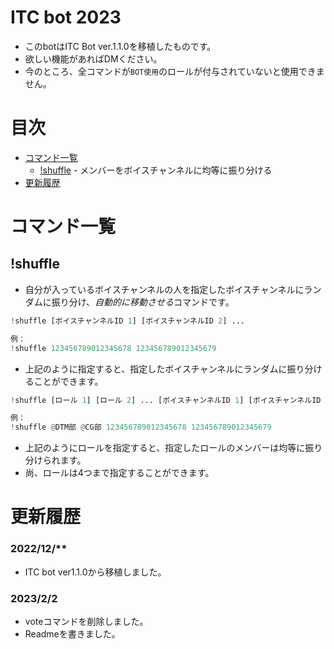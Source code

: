 # ITC bot 2023
- このbotはITC Bot ver.1.1.0を移植したものです。
- 欲しい機能があればDMください。
- 今のところ、全コマンドが`BOT使用`のロールが付与されていないと使用できません。

# 目次

- [コマンド一覧](https://github.com/kariumi/ITCBot/edit/master/Readme.md#コマンド一覧)
  - [!shuffle](https://github.com/kariumi/ITCBot/edit/master/Readme.md#shuffle) - メンバーをボイスチャンネルに均等に振り分ける
- [更新履歴](https://github.com/kariumi/ITCBot/edit/master/Readme.md#%E6%9B%B4%E6%96%B0%E5%B1%A5%E6%AD%B4)

# コマンド一覧

## \!shuffle

- 自分が入っているボイスチャンネルの人を指定したボイスチャンネルにランダムに振り分け、*自動的に移動させる*コマンドです。
```Python
!shuffle [ボイスチャンネルID 1] [ボイスチャンネルID 2] ...

例：
!shuffle 123456789012345678 123456789012345679
```
- 上記のように指定すると、指定したボイスチャンネルにランダムに振り分けることができます。
```Python
!shuffle [ロール 1] [ロール 2] ... [ボイスチャンネルID 1] [ボイスチャンネルID 2] ...

例：
!shuffle @DTM部 @CG部 123456789012345678 123456789012345679
```
- 上記のようにロールを指定すると、指定したロールのメンバーは均等に振り分けられます。
- 尚、ロールは4つまで指定することができます。


  
# 更新履歴
### 2022/12/**
- ITC bot ver1.1.0から移植しました。

### 2023/2/2
- voteコマンドを削除しました。
- Readmeを書きました。
